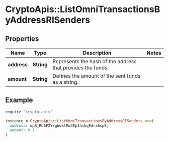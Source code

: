 # CryptoApis::ListOmniTransactionsByAddressRISenders

## Properties

| Name | Type | Description | Notes |
| ---- | ---- | ----------- | ----- |
| **address** | **String** | Represents the hash of the address that provides the funds. |  |
| **amount** | **String** | Defines the amount of the sent funds as a string. |  |

## Example

```ruby
require 'crypto_apis'

instance = CryptoApis::ListOmniTransactionsByAddressRISenders.new(
  address: mpBjRU6F2YrgWwxtMw4Fp1hikqPdrx6spB,
  amount: 0.1
)
```

